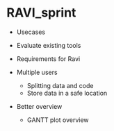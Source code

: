 # RAVI_sprint

- Usecases
- Evaluate existing tools
- Requirements for Ravi

- Multiple users
  - Splitting data and code
  - Store data in a safe location
- Better overview
  - GANTT plot overview
